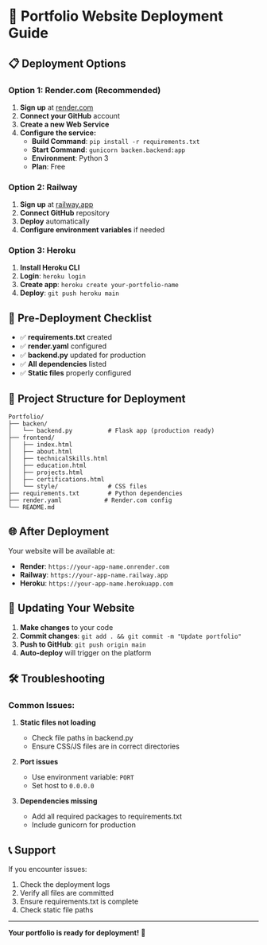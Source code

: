 # 🚀 Portfolio Website Deployment Guide

## 📋 **Deployment Options**

### **Option 1: Render.com (Recommended)**

1. **Sign up** at [render.com](https://render.com)
2. **Connect your GitHub** account
3. **Create a new Web Service**
4. **Configure the service:**
   - **Build Command**: `pip install -r requirements.txt`
   - **Start Command**: `gunicorn backen.backend:app`
   - **Environment**: Python 3
   - **Plan**: Free

### **Option 2: Railway**

1. **Sign up** at [railway.app](https://railway.app)
2. **Connect GitHub** repository
3. **Deploy** automatically
4. **Configure environment variables** if needed

### **Option 3: Heroku**

1. **Install Heroku CLI**
2. **Login**: `heroku login`
3. **Create app**: `heroku create your-portfolio-name`
4. **Deploy**: `git push heroku main`

## 🔧 **Pre-Deployment Checklist**

- ✅ **requirements.txt** created
- ✅ **render.yaml** configured
- ✅ **backend.py** updated for production
- ✅ **All dependencies** listed
- ✅ **Static files** properly configured

## 📁 **Project Structure for Deployment**

```
Portfolio/
├── backen/
│   └── backend.py          # Flask app (production ready)
├── frontend/
│   ├── index.html
│   ├── about.html
│   ├── technicalSkills.html
│   ├── education.html
│   ├── projects.html
│   ├── certifications.html
│   └── style/              # CSS files
├── requirements.txt        # Python dependencies
├── render.yaml            # Render.com config
└── README.md
```

## 🌐 **After Deployment**

Your website will be available at:
- **Render**: `https://your-app-name.onrender.com`
- **Railway**: `https://your-app-name.railway.app`
- **Heroku**: `https://your-app-name.herokuapp.com`

## 🔄 **Updating Your Website**

1. **Make changes** to your code
2. **Commit changes**: `git add . && git commit -m "Update portfolio"`
3. **Push to GitHub**: `git push origin main`
4. **Auto-deploy** will trigger on the platform

## 🛠️ **Troubleshooting**

### **Common Issues:**

1. **Static files not loading**
   - Check file paths in backend.py
   - Ensure CSS/JS files are in correct directories

2. **Port issues**
   - Use environment variable: `PORT`
   - Set host to `0.0.0.0`

3. **Dependencies missing**
   - Add all required packages to requirements.txt
   - Include gunicorn for production

## 📞 **Support**

If you encounter issues:
1. Check the deployment logs
2. Verify all files are committed
3. Ensure requirements.txt is complete
4. Check static file paths

---

**Your portfolio is ready for deployment!** 🎉
